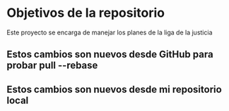 # Objetivos de la repositorio

Este proyecto se encarga de manejar los planes de la liga de la justicia


## Estos cambios son nuevos desde GitHub para probar pull --rebase
## Estos cambios son nuevos desde mi repositorio local

